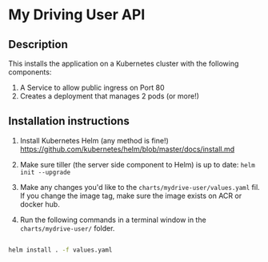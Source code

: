 # My Driving User API

## Description

This installs the application on a Kubernetes cluster with the following components:

1. A Service to allow public ingress on Port 80
2. Creates a deployment that manages 2 pods (or more!)

## Installation instructions

1. Install Kubernetes Helm (any method is fine!) https://github.com/kubernetes/helm/blob/master/docs/install.md

2. Make sure tiller (the server side component to Helm) is up to date:
```helm init --upgrade```

3. Make any changes you'd like to the `charts/mydrive-user/values.yaml` fil. If you change the image tag, make sure the image exists on ACR or docker hub.

4. Run the following commands in a terminal window in the `charts/mydrive-user/` folder.

```bash

helm install . -f values.yaml

```
